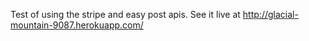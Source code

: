 Test of using the stripe and easy post apis.  See it live at http://glacial-mountain-9087.herokuapp.com/
